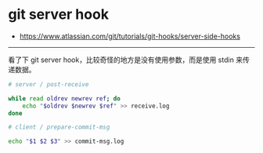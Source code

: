 # git server hook

+ https://www.atlassian.com/git/tutorials/git-hooks/server-side-hooks

---

看了下 git server hook，比较奇怪的地方是没有使用参数，而是使用 stdin 来传递数据。

```sh
# server / post-receive

while read oldrev newrev ref; do
    echo "$oldrev $newrev $ref" >> receive.log
done
```

```sh
# client / prepare-commit-msg

echo "$1 $2 $3" >> commit-msg.log
```
